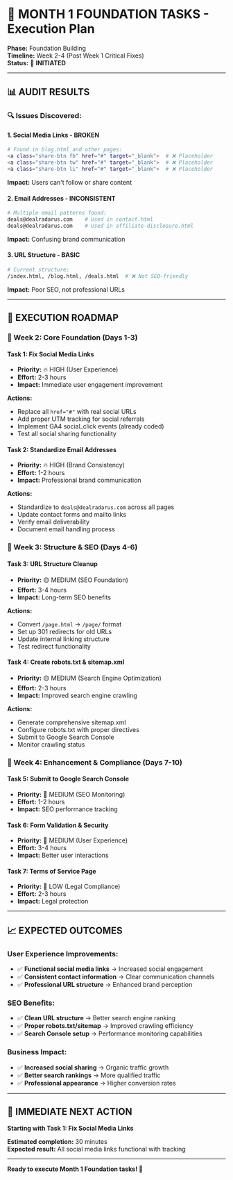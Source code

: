 # 🎯 MONTH 1 FOUNDATION TASKS - Execution Plan

**Phase:** Foundation Building  
**Timeline:** Week 2-4 (Post Week 1 Critical Fixes)  
**Status:** 🚀 **INITIATED**

---

## 📊 **AUDIT RESULTS**

### **🔍 Issues Discovered:**

#### **1. Social Media Links - BROKEN**
```bash
# Found in blog.html and other pages:
<a class="share-btn fb" href="#" target="_blank">  # ❌ Placeholder
<a class="share-btn tw" href="#" target="_blank">  # ❌ Placeholder  
<a class="share-btn li" href="#" target="_blank">  # ❌ Placeholder
```
**Impact:** Users can't follow or share content

#### **2. Email Addresses - INCONSISTENT**
```bash
# Multiple email patterns found:
deals@dealradarus.com    # Used in contact.html
deals@dealradarus.com    # Used in affiliate-disclosure.html
```
**Impact:** Confusing brand communication

#### **3. URL Structure - BASIC**
```bash
# Current structure:
/index.html, /blog.html, /deals.html  # ❌ Not SEO-friendly
```
**Impact:** Poor SEO, not professional URLs

---

## 🎯 **EXECUTION ROADMAP**

### **📅 Week 2: Core Foundation (Days 1-3)**

#### **Task 1: Fix Social Media Links** 
- **Priority:** 🔥 HIGH (User Experience)
- **Effort:** 2-3 hours
- **Impact:** Immediate user engagement improvement

**Actions:**
- Replace all `href="#"` with real social URLs
- Add proper UTM tracking for social referrals
- Implement GA4 social_click events (already coded)
- Test all social sharing functionality

#### **Task 2: Standardize Email Addresses**
- **Priority:** 🔥 HIGH (Brand Consistency) 
- **Effort:** 1-2 hours
- **Impact:** Professional brand communication

**Actions:**
- Standardize to `deals@dealradarus.com` across all pages
- Update contact forms and mailto links
- Verify email deliverability
- Document email handling process

### **📅 Week 3: Structure & SEO (Days 4-6)**

#### **Task 3: URL Structure Cleanup**
- **Priority:** 🟡 MEDIUM (SEO Foundation)
- **Effort:** 3-4 hours  
- **Impact:** Long-term SEO benefits

**Actions:**
- Convert `/page.html` → `/page/` format
- Set up 301 redirects for old URLs
- Update internal linking structure
- Test redirect functionality

#### **Task 4: Create robots.txt & sitemap.xml**
- **Priority:** 🟡 MEDIUM (Search Engine Optimization)
- **Effort:** 2-3 hours
- **Impact:** Improved search engine crawling

**Actions:**
- Generate comprehensive sitemap.xml
- Configure robots.txt with proper directives
- Submit to Google Search Console
- Monitor crawling status

### **📅 Week 4: Enhancement & Compliance (Days 7-10)**

#### **Task 5: Submit to Google Search Console**
- **Priority:** 🔵 MEDIUM (SEO Monitoring)
- **Effort:** 1-2 hours
- **Impact:** SEO performance tracking

#### **Task 6: Form Validation & Security**
- **Priority:** 🔵 MEDIUM (User Experience)
- **Effort:** 3-4 hours
- **Impact:** Better user interactions

#### **Task 7: Terms of Service Page**
- **Priority:** 🔵 LOW (Legal Compliance)
- **Effort:** 2-3 hours
- **Impact:** Legal protection

---

## 📈 **EXPECTED OUTCOMES**

### **User Experience Improvements:**
- ✅ **Functional social media links** → Increased social engagement
- ✅ **Consistent contact information** → Clear communication channels
- ✅ **Professional URL structure** → Enhanced brand perception

### **SEO Benefits:**
- ✅ **Clean URL structure** → Better search engine ranking
- ✅ **Proper robots.txt/sitemap** → Improved crawling efficiency
- ✅ **Search Console setup** → Performance monitoring capabilities

### **Business Impact:**
- ✅ **Increased social sharing** → Organic traffic growth
- ✅ **Better search rankings** → More qualified traffic
- ✅ **Professional appearance** → Higher conversion rates

---

## 🚀 **IMMEDIATE NEXT ACTION**

**Starting with Task 1: Fix Social Media Links**

**Estimated completion:** 30 minutes  
**Expected result:** All social media links functional with tracking

---

**Ready to execute Month 1 Foundation tasks! 🎯**